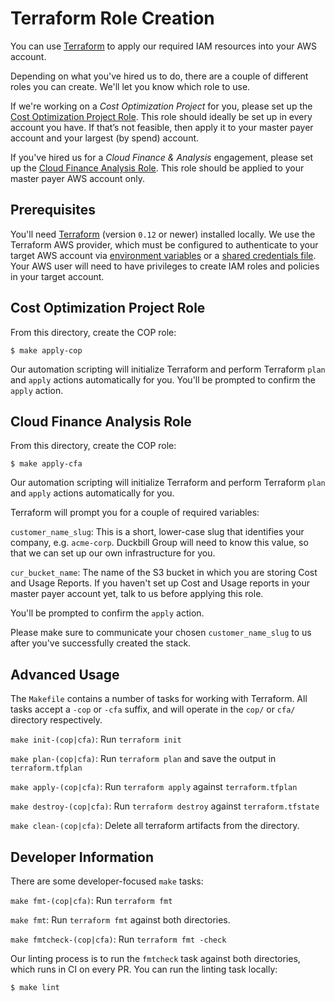 # Terraform Role Creation

You can use [Terraform](https://www.terraform.io/) to apply our required IAM resources into your AWS account.

Depending on what you've hired us to do, there are a couple of different roles you can create. We'll let you know which role to use.

If we're working on a *Cost Optimization Project* for you, please set up the [Cost Optimization Project Role](#Cost-Optimization-Project-Role). This role should ideally be set up in every account you have. If that’s not feasible, then apply it to your master payer account and your largest (by spend) account.

If you've hired us for a *Cloud Finance & Analysis* engagement, please set up the [Cloud Finance Analysis Role](#Cloud-Finance-Analysis-Role). This role should be applied to your master payer AWS account only.

## Prerequisites

You'll need [Terraform](https://www.terraform.io/) (version `0.12` or newer) installed locally. We use the Terraform AWS provider, which must be configured to authenticate to your target AWS account via [environment variables](https://www.terraform.io/docs/providers/aws/index.html#environment-variables) or a [shared credentials file](https://www.terraform.io/docs/providers/aws/index.html#shared-credentials-file). Your AWS user will need to have privileges to create IAM roles and policies in your target account.

## Cost Optimization Project Role

From this directory, create the COP role:

    $ make apply-cop

Our automation scripting will initialize Terraform and perform Terraform `plan` and `apply` actions automatically for you. You'll be prompted to confirm the `apply` action.

## Cloud Finance Analysis Role

From this directory, create the COP role:

    $ make apply-cfa

Our automation scripting will initialize Terraform and perform Terraform `plan` and `apply` actions automatically for you.

Terraform will prompt you for a couple of required variables:

`customer_name_slug`: This is a short, lower-case slug that identifies your company, e.g. `acme-corp`. Duckbill Group will need to know this value, so that we can set up our own infrastructure for you.

`cur_bucket_name`: The name of the S3 bucket in which you are storing Cost and Usage Reports. If you haven't set up Cost and Usage reports in your master payer account yet, talk to us before applying this role.

You'll be prompted to confirm the `apply` action.

Please make sure to communicate your chosen `customer_name_slug` to us after you've successfully created the stack.

## Advanced Usage

The `Makefile` contains a number of tasks for working with Terraform. All tasks accept a  `-cop` or `-cfa` suffix, and will operate in the `cop/` or `cfa/` directory respectively.

`make init-(cop|cfa)`: Run `terraform init`

`make plan-(cop|cfa)`: Run `terraform plan` and save the output in `terraform.tfplan`

`make apply-(cop|cfa)`: Run `terraform apply` against `terraform.tfplan`

`make destroy-(cop|cfa)`: Run `terraform destroy` against `terraform.tfstate`

`make clean-(cop|cfa)`: Delete all terraform artifacts from the directory.

## Developer Information

There are some developer-focused `make` tasks:

`make fmt-(cop|cfa)`: Run `terraform fmt`

`make fmt`: Run `terraform fmt` against both directories.

`make fmtcheck-(cop|cfa)`: Run `terraform fmt -check`

Our linting process is to run the `fmtcheck` task against both directories, which runs in CI on every PR. You can run the linting task locally:

    $ make lint

